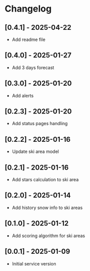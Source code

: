 # Changelog

## [0.4.1] - 2025-04-22
- Add readme file

## [0.4.0] - 2025-01-27
- Add 3 days forecast

## [0.3.0] - 2025-01-20
- Add alerts

## [0.2.3] - 2025-01-20
- Add status pages handling

## [0.2.2] - 2025-01-16
- Update ski area model

## [0.2.1] - 2025-01-16
- Add stars calculation to ski area

## [0.2.0] - 2025-01-14
- Add history snow info to ski areas

## [0.1.0] - 2025-01-12
- Add scoring algorithm for ski areas

## [0.0.1] - 2025-01-09
- Initial service version